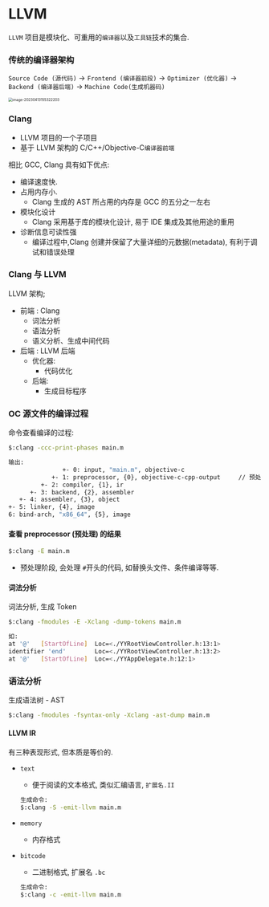 # LLVM

`LLVM` 项目是模块化、可重用的`编译器`以及`工具链`技术的集合.

### 传统的编译器架构

`Source Code (源代码)` -> `Frontend (编译器前段)` -> `Optimizer (优化器)` -> `Backend (编译器后端)` ->  `Machine Code(生成机器码)`

<img src="/Users/Maty/Library/Application Support/typora-user-images/image-20230413155322203.png" alt="image-20230413155322203" style="zoom:50%;" />

### Clang

- LLVM 项目的一个子项目
- 基于 LLVM 架构的 C/C++/Objective-C`编译器前端`

相比 GCC, Clang 具有如下优点:

- 编译速度快.
- 占用内存小.
  - Clang 生成的 AST 所占用的内存是 GCC 的五分之一左右
- 模块化设计
  - Clang 采用基于库的模块化设计, 易于 IDE 集成及其他用途的重用
- 诊断信息可读性强
  - 编译过程中,Clang 创建并保留了大量详细的元数据(metadata), 有利于调试和错误处理

### Clang 与 LLVM

LLVM 架构; 

- 前端 : Clang
  - 词法分析
  - 语法分析
  - 语义分析、生成中间代码
- 后端 : LLVM 后端
  - 优化器:
    - 代码优化
  - 后端:
    - 生成目标程序

### OC 源文件的编译过程

命令查看编译的过程:

```sh
$:clang -ccc-print-phases main.m

输出:
               +- 0: input, "main.m", objective-c							// 找到编译的文件 main.m
            +- 1: preprocessor, {0}, objective-c-cpp-output		// 预处理器
         +- 2: compiler, {1}, ir															// 编译器编译成中间代码
      +- 3: backend, {2}, assembler														// 交给后端生成目标文件
   +- 4: assembler, {3}, object																// 汇编其生成机器码
+- 5: linker, {4}, image																			// 链接
6: bind-arch, "x86_64", {5}, image														// 生成可执行文件
```

#### 查看 preprocessor (预处理) 的结果

```sh
$:clang -E main.m
```

- 预处理阶段, 会处理 `#`开头的代码, 如替换头文件、条件编译等等.

#### 词法分析

词法分析, 生成 Token

```sh
$:clang -fmodules -E -Xclang -dump-tokens main.m

如:
at '@'	 [StartOfLine]	Loc=<./YYRootViewController.h:13:1>
identifier 'end'		Loc=<./YYRootViewController.h:13:2>
at '@'	 [StartOfLine]	Loc=<./YYAppDelegate.h:12:1>
```

### 语法分析

生成语法树 - AST

```sh
$:clang -fmodules -fsyntax-only -Xclang -ast-dump main.m
```

#### LLVM IR

有三种表现形式, 但本质是等价的.

- `text`

  - 便于阅读的文本格式, 类似汇编语言, `扩展名.II`

  ```sh
  生成命令:
  $:clang -S -emit-llvm main.m
  ```

- `memory`

  - 内存格式

- `bitcode`

  - 二进制格式, 扩展名 `.bc`

  ```sh
  生成命令:
  $:clang -c -emit-llvm main.m
  ```

  
